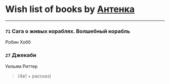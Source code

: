 # Wish list of books by [Антенка](https://plus.google.com/u/0/118158645037334943900/)
---

### `71` Сага о живых кораблях. Волшебный корабль
Робин Хобб

### `27` Джекаби
Уильям Риттер
> (4в1 + рассказ)

